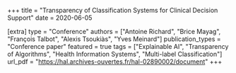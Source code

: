 +++
title = "Transparency of Classification Systems for Clinical Decision Support"
date = 2020-06-05

[extra]
type = "Conference"
authors = ["Antoine Richard", "Brice Mayag", "François Talbot", "Alexis Tsoukiàs", "Yves Meinard"]
publication_types = "Conference paper"
featured = true
tags = ["Explainable AI", "Transparency of Algorithms", "Health Information Systems", "Multi-label Classification"]
url_pdf = "https://hal.archives-ouvertes.fr/hal-02890002/document"
+++
